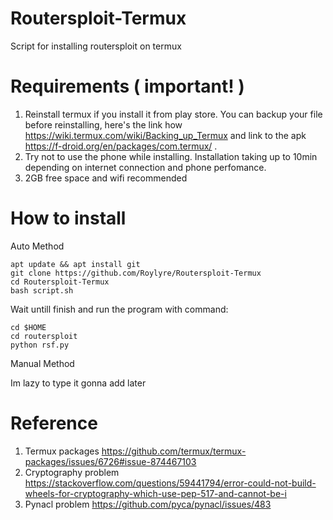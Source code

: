 # Routersploit-Termux
Script for installing routersploit on termux

# Requirements ( important! )
1. Reinstall termux if you install it from play store. You can backup your file before reinstalling, here's the link how https://wiki.termux.com/wiki/Backing_up_Termux and link to the apk https://f-droid.org/en/packages/com.termux/ .
2. Try not to use the phone while installing. Installation taking up to 10min depending on internet connection and phone perfomance.
3. 2GB free space and wifi recommended

# How to install

Auto Method

```
apt update && apt install git
git clone https://github.com/Roylyre/Routersploit-Termux
cd Routersploit-Termux
bash script.sh
```
Wait untill finish and run the program with command:
```
cd $HOME
cd routersploit
python rsf.py
```

Manual Method

Im lazy to type it gonna add later

# Reference

1. Termux packages https://github.com/termux/termux-packages/issues/6726#issue-874467103
2. Cryptography problem https://stackoverflow.com/questions/59441794/error-could-not-build-wheels-for-cryptography-which-use-pep-517-and-cannot-be-i
3. Pynacl problem https://github.com/pyca/pynacl/issues/483
